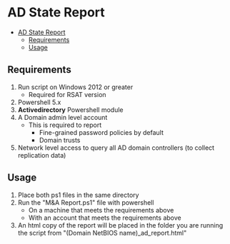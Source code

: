 # AD State Report

- [AD State Report](#ad-state-report)
  - [Requirements](#requirements)
  - [Usage](#usage)

## Requirements

1. Run script on Windows 2012 or greater
   - Required for RSAT version
2. Powershell 5.x
3. **Activedirectory** Powershell module
4. A Domain admin level account
   - This is required to report
     - Fine-grained password policies by default
     - Domain trusts
5. Network level access to query all AD domain controllers (to collect replication data)

## Usage

1. Place both ps1 files in the same directory
2. Run the "M&A Report.ps1" file with powershell
   - On a machine that meets the requirements above
   - With an account that meets the requirements above
3. An html copy of the report will be placed in the folder you are running the script from "(Domain NetBIOS name)_ad_report.html"


